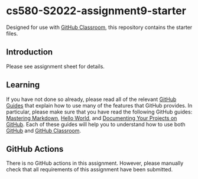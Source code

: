 
# cs580-S2022-assignment9-starter

Designed for use with [GitHub Classroom](https://classroom.github.com/), this repository contains the starter files.

## Introduction
Please see assignment sheet for details.


## Learning

If you have not done so already, please read all of the relevant [GitHub Guides](https://guides.github.com/) that explain how to use many of the features that GitHub provides. In particular, please make sure that you have read the following GitHub guides: [Mastering Markdown](https://guides.github.com/features/mastering-markdown/), [Hello World](https://guides.github.com/activities/hello-world/), and [Documenting Your Projects on GitHub](https://guides.github.com/features/wikis/). Each of these guides will help you to understand how to use both [GitHub](http://github.com) and [GitHub Classroom](https://classroom.github.com/).


## GitHub Actions
There is no GitHub actions in this assignment. However, please manually check that all requirements of this assignment have been submitted.
